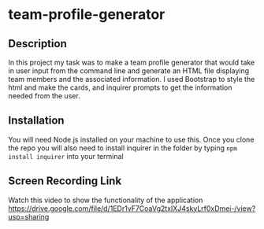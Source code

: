# team-profile-generator

## Description 
In this project my task was to make a team profile generator that would take in user input from the command line and generate an HTML file displaying team members and the associated information. I used Bootstrap to style the html and make the cards, and inquirer prompts to get the information needed from the user.

## Installation 
You will need Node.js installed on your machine to use this. Once you clone the repo you will also need to install inquirer in the folder by typing ```npm install inquirer``` into your terminal

## Screen Recording Link
Watch this video to show the functionality of the application
https://drive.google.com/file/d/1EDr1vF7CoaVg2txIXJ4skyLrf0xDmei-/view?usp=sharing